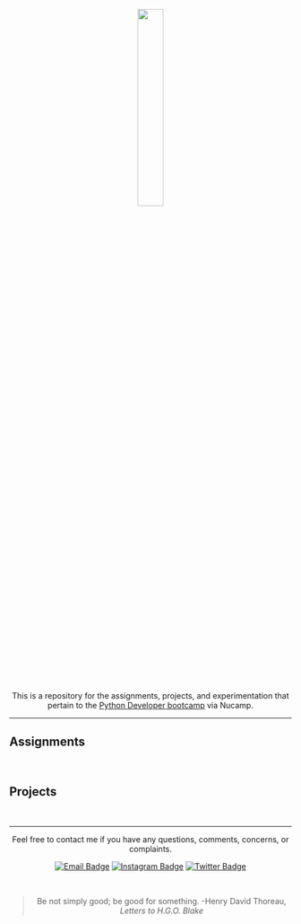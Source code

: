 <p align="center">
<img src="https://user-images.githubusercontent.com/16259998/129334740-4264c2fd-56fc-40fc-9ce7-998b43658f34.jpg" width="30%" height="30%">
</p>
<br>
<p align="center">This is a repository for the assignments, projects, and experimentation that pertain to the <a href="https://www.nucamp.co/bootcamp-overview/back-end-sql-devops-python">Python Developer bootcamp</a> via Nucamp.<p>
<hr>
<h2>Assignments</h2>
<br>
<h2>Projects</h2>
<br>
<hr>
<div align="center">
<p>Feel free to contact me if you have any questions, comments, concerns, or complaints.</p>
  
[![Email Badge](https://img.shields.io/badge/Email-%230078D4.svg?&style=for-the-badge&logo=microsoftoutlook&logoColor=white&labelColor=000000&color=6495ED&link=mailto:jdwill917@live.com)](mailto:jdwill917@live.com)
[![Instagram Badge](https://img.shields.io/badge/Instagram-%23E4405F.svg?&style=for-the-badge&logo=instagram&logoColor=white&labelColor=000000&color=6495ED&link=https://www.instagram.com/jdthedev)](https://www.instagram.com/jdthedev)
[![Twitter Badge](https://img.shields.io/badge/Twitter-%231877F2.svg?&style=for-the-badge&logo=twitter&logoColor=white&labelColor=000000&color=6495ED&link=https://twitter.com/jd_the_dev)](https://twitter.com/jd_the_dev)

<br>
  <blockquote>
    Be not simply good; be good for something. -Henry David Thoreau, <em>Letters to H.G.O. Blake</em>
  </blockquote>
</div>